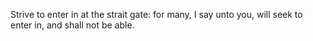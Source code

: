 Strive to enter in at the strait gate: for many, I say unto you, will seek to enter in, and shall not be able.
